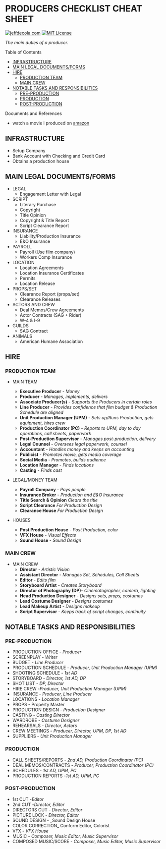 # PRODUCERS CHECKLIST CHEAT SHEET

[![jeffdecola.com](https://img.shields.io/badge/website-jeffdecola.com-blue)](https://jeffdecola.com)
[![MIT License](https://img.shields.io/:license-mit-blue.svg)](https://jeffdecola.mit-license.org)

_The main duties of a producer._

Table of Contents

* [INFRASTRUCTURE](https://github.com/JeffDeCola/my-cheat-sheets/tree/master/other/film-production/pre-production/producers-checklist-cheat-sheet#infrastructure)
* [MAIN LEGAL DOCUMENTS/FORMS](https://github.com/JeffDeCola/my-cheat-sheets/tree/master/other/film-production/pre-production/producers-checklist-cheat-sheet#main-legal-documentsforms)
* [HIRE](https://github.com/JeffDeCola/my-cheat-sheets/tree/master/other/film-production/pre-production/producers-checklist-cheat-sheet#HIRE)
  * [PRODUCTION TEAM](https://github.com/JeffDeCola/my-cheat-sheets/tree/master/other/film-production/pre-production/producers-checklist-cheat-sheet#production-team)
  * [MAIN CREW](https://github.com/JeffDeCola/my-cheat-sheets/tree/master/other/film-production/pre-production/producers-checklist-cheat-sheet#main-crew)
* [NOTABLE TASKS AND RESPONSIBILITIES](https://github.com/JeffDeCola/my-cheat-sheets/tree/master/other/film-production/pre-production/producers-checklist-cheat-sheet#notable-tasks-and-responsibilities)
  * [PRE-PRODUCTION](https://github.com/JeffDeCola/my-cheat-sheets/tree/master/other/film-production/pre-production/producers-checklist-cheat-sheet#pre-production)
  * [PRODUCTION](https://github.com/JeffDeCola/my-cheat-sheets/tree/master/other/film-production/pre-production/producers-checklist-cheat-sheet#production)
  * [POST-PRODUCTION](https://github.com/JeffDeCola/my-cheat-sheets/tree/master/other/film-production/pre-production/producers-checklist-cheat-sheet#post-production)

Documents and References

* watch a movie I produced on [amazon](https://www.amazon.com/gp/video/detail/B00TTB7Q3U)

## INFRASTRUCTURE

* Setup Company
* Bank Account with Checking and Credit Card
* Obtains a production house

## MAIN LEGAL DOCUMENTS/FORMS

* LEGAL
  * Engagement Letter with Legal
* SCRIPT
  * Literary Purchase
  * Copyright
  * Title Opinion
  * Copyright & Title Report
  * Script Clearance Report
* INSURANCE
  * Liability/Production Insurance
  * E&O Insurance
* PAYROLL
  * Payroll (Use film company)
  * Workers Comp Insurance
* LOCATION
  * Location Agreements
  * Location Insurance Certificates
  * Permits
  * Location Release
* PROPS/SET
  * Clearance Report (props/set)
  * Clearance Releases
* ACTORS AND CREW
  * Deal Memos/Crew Agreements
  * Actor Contracts (SAG + Rider)
  * W-4 & I-9
* GUILDS
  * SAG Contract
* ANIMALS
  * American Humane Association

## HIRE

### PRODUCTION TEAM

* MAIN TEAM
  * **Executive Producer** -
    _Money_
  * **Producer** -
    _Manages, implements, delivers_
  * **Associate Producer(s)** -
    _Supports the Producers in certain roles_
  * **Line Producer** -
    _Provides confidence that film budget & Production Schedule are aligned_
  * **Unit Production Manager (UPM)** -
    _Sets up/Runs Production, gets equipment, hires crew_
  * **Production Coordinator (PC)** -
    _Reports to UPM, day to day operations, call sheets, paperwork_
  * **Post-Production Supervisor** -
    _Manages post-production, delivery_
  * **Legal Counsel** -
    _Oversees legal paperwork, counsel_
  * **Accountant** -
    _Handles money and keeps an accounting_
  * **Publicist** -
    _Promotes movie, gets media coverage_
  * **Social Media** -
    _Promotes, builds audience_
  * **Location Manager** -
    _Finds locations_
  * **Casting** -
    _Finds cast_

* LEGAL/MONEY TEAM
  * **Payroll Company** -
    _Pays people_
  * **Insurance Broker** -
    _Production and E&O Insurance_
  * **Title Search & Opinion**
    _Clears the title_
  * **Script Clearance**
    _For Production Design_
  * **Clearance House**
    _For Production Design_

* HOUSES
  * **Post Production House** -
    _Post Production, color_
  * **VFX House** -
    _Visual Effects_
  * **Sound House** -
    _Sound Design_

### MAIN CREW

* MAIN CREW
  * **Director** -
  _Artistic Vision_
  * **Assistant Director** -
  _Manages Set, Schedules, Call Sheets_
  * **Editor** -
  _Edits film_
  * **Storyboard Artist** -
  _Creates Storyboard_
  * **Director of Photography (DP)**-
  _Cinematographer, camera, lighting_
  * **Head Production Designer** -
  _Designs sets, props, costumes_
  * **Lead Costume Designer** -
  _Designs costumes_
  * **Lead Makeup Artist** -
  _Designs makeup_
  * **Script Supervisor** -
  _Keeps track of script changes, continuity_

## NOTABLE TASKS AND RESPONSIBILITIES

### PRE-PRODUCTION

* PRODUCTION OFFICE - _Producer_
* SCREENPLAY - _Writer_
* BUDGET - _Line Producer_
* PRODUCTION SCHEDULE - _Producer, Unit Production Manager (UPM)_
* SHOOTING SCHEDULE - _1st AD_
* STORYBOARD - _Director, 1st AD, DP_
* SHOT LIST - _DP, Director_
* HIRE CREW -_Producer, Unit Production Manager (UPM)_
* INSURANCE - _Producer, Line Producer_
* LOCATIONS - _Location Manager_
* PROPS - Property Master
* PRODUCTION DESIGN - _Production Designer_
* CASTING - _Casting Director_
* WARDROBE - _Costume Designer_
* REHEARSALS - _Director, Actors_
* CREW MEETINGS - _Producer, Director, UPM, DP, 1st AD_
* SUPPLIERS - _Unit Production Manager_

### PRODUCTION

* CALL SHEETS/REPORTS - _2nd AD, Production Coordinator (PC)_
* DEAL MEMOS/CONTRACTS - _Producer, Production Coordinator (PC)_
* SCHEDULES - _1st AD, UPM, PC_
* PRODUCTION REPORTS -_1st AD, UPM, PC_

### POST-PRODUCTION

* 1st CUT -_Editor_
* 2nd CUT -_Director, Editor_
* DIRECTORS CUT - _Director, Editor_
* PICTURE LOCK - _Director, Editor_
* SOUND DESIGN - _Sound Design House
* COLOR CORRECTION_ Conform Editor, Colorist
* VFX - _VFX House_
* MUSIC - _Composer, Music Editor, Music Supervisor_
* COMPOSED MUSIC/SCORE - _Composer,  Music Editor, Music Supervisor_
